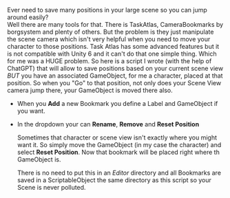 Ever need to save many positions in your large scene so you can jump around easily?  
Well there are many tools for that.  There is TaskAtlas, CameraBookmarks by borgsystem and plenty of others. But the problem is they just manipulate the scene camera which isn't very helpful when you need to move your character to those positions.  Task Atlas has some advanced features but it is not compatible with Unity 6 and it can't do that one simple thing.  Which for me was a HUGE problem. So here is a script I wrote (with the help of ChatGPT) that will allow to save positions based on your current scene view *BUT* you have an associated GameObject, for me a character, placed at that position.  So when you "Go" to that position, not only does your Scene View camera jump there, your GameObject is moved there also.


* When you **Add** a new Bookmark you define a Label and GameObject if you want.
* In the dropdown your can **Rename**, **Remove** and **Reset Position**

  Sometimes that character or scene view isn't exactly where you might want it. So simply move the GameObject (in my case the character) and select **Reset Position**. Now that bookmark will be placed right where th GameObject is.

  There is no need to put this in an _Editor_ directory and all Bookmarks are saved in a ScriptableObject the same directory as this script so your Scene is never polluted.
  
